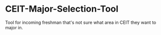 # CEIT-Major-Selection-Tool

Tool for incoming freshman that's not sure what area in CEIT they want to major in.

